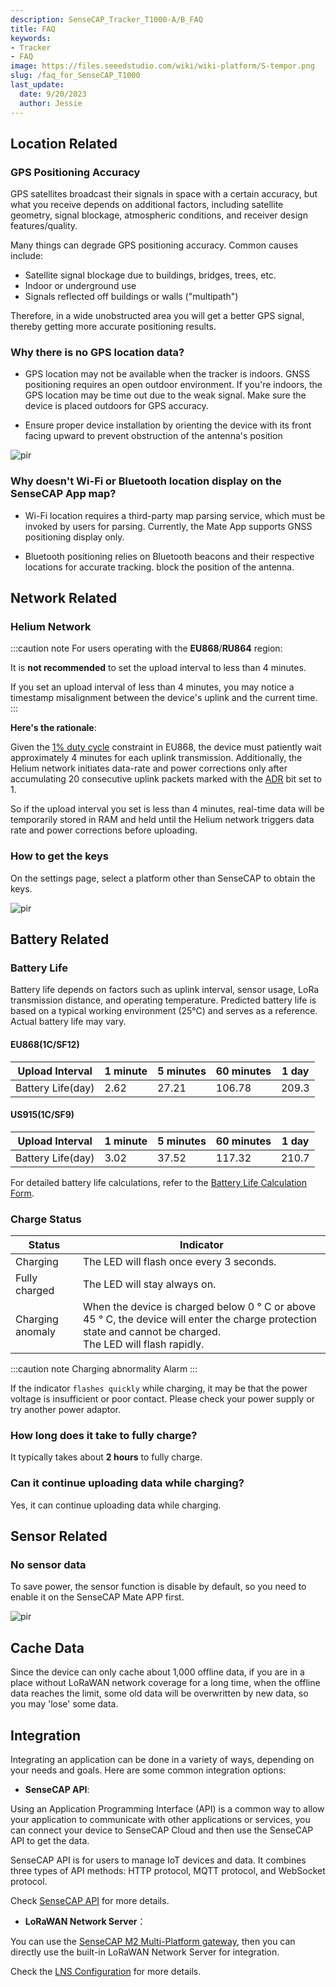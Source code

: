 ```yaml
---
description: SenseCAP_Tracker_T1000-A/B_FAQ
title: FAQ
keywords:
- Tracker
- FAQ
image: https://files.seeedstudio.com/wiki/wiki-platform/S-tempor.png
slug: /faq_for_SenseCAP_T1000
last_update:
  date: 9/20/2023
  author: Jessie
---
```



## Location Related

### GPS Positioning Accuracy

GPS satellites broadcast their signals in space with a certain accuracy, but what you receive depends on additional factors, including satellite geometry, signal blockage, atmospheric conditions, and receiver design features/quality.

Many things can degrade GPS positioning accuracy. Common causes include:

* Satellite signal blockage due to buildings, bridges, trees, etc.
* Indoor or underground use
* Signals reflected off buildings or walls ("multipath")

Therefore, in a wide unobstructed area you will get a better GPS signal, thereby getting more accurate positioning results.

### Why there is no GPS location data?

* GPS location may not be available when the tracker is indoors. GNSS positioning requires an open outdoor environment. If you're indoors, the GPS location may be time out due to the weak signal. Make sure the device is placed outdoors for GPS accuracy.

* Ensure proper device installation by orienting the device with its front facing upward to prevent obstruction of the antenna's position

<p style={{textAlign: 'center'}}><img src="https://files.seeedstudio.com/wiki/SenseCAP/Tracker/install.png" alt="pir" width={700} height="auto" /></p>



### Why doesn't Wi-Fi or Bluetooth location display on the SenseCAP App map?

* Wi-Fi location requires a third-party map parsing service, which must be invoked by users for parsing. Currently, the Mate App supports GNSS positioning display only.

* Bluetooth positioning relies on Bluetooth beacons and their respective locations for accurate tracking.
block the position of the antenna. 




## Network Related

### Helium Network

:::caution note
For users operating with the **EU868**/**RU864** region:

It is **not recommended** to set the upload interval to less than 4 minutes.

If you set an upload interval of less than 4 minutes, you may notice a timestamp misalignment between the device's uplink and the current time.
:::

**Here's the rationale**:

Given the [1% duty cycle](https://www.thethingsnetwork.org/docs/lorawan/duty-cycle/#maximum-duty-cycle) constraint in EU868, the device must patiently wait approximately 4 minutes for each uplink transmission. Additionally, the Helium network initiates data-rate and power corrections only after accumulating 20 consecutive uplink packets marked with the [ADR](https://docs.helium.com/console/profiles/#adr-algorithm) bit set to 1.

So if the upload interval you set is less than 4 minutes, real-time data will be temporarily stored in RAM and held until the Helium network triggers data rate and power corrections before uploading.


### How to get the keys

On the settings page, select a platform other than SenseCAP to obtain the keys.

<p style={{textAlign: 'center'}}><img src="https://files.seeedstudio.com/wiki/SenseCAP/Tracker/keys.png" alt="pir" width={500} height="auto" /></p>


## Battery Related

### Battery Life

Battery life depends on factors such as uplink interval, sensor usage, LoRa transmission distance, and operating temperature. Predicted battery life is based on a typical working environment (25°C) and serves as a reference. Actual battery life may vary.

#### EU868(1C/SF12)


|Upload Interval|1 minute|5 minutes |60 minutes|1 day|
|--|--|--|--|--|
|Battery Life(day)|2.62|27.21|106.78|209.3|

#### US915(1C/SF9)

|Upload Interval|1 minute|5 minutes |60 minutes|1 day|
|--|--|--|--|--|
|Battery Life(day)|3.02|37.52|117.32|210.7|

For detailed battery life calculations, refer to the [Battery Life Calculation Form](https://files.seeedstudio.com/products/SenseCAP/SenseCAP_Tracker/Trcaker_Battery_%20Life_Calculation_T1000_AB.xlsx).



### Charge Status

|Status|Indicator|
|----|----|
|Charging| The LED will flash once every 3 seconds.|
|Fully charged| The LED will stay always on.|
|Charging anomaly|When the device is charged below 0 ° C or above 45 ° C, the device will enter the charge protection state and cannot be charged.<br/>The LED will flash rapidly.|

:::caution note
Charging abnormality Alarm
:::

If the indicator `flashes quickly` while charging, it may be that the power voltage is insufficient or poor contact. Please check your power supply or try another power adaptor.

### How long does it take to fully charge?

It typically takes about **2 hours** to fully charge.

###  Can it continue uploading data while charging?

Yes, it can continue uploading data while charging.


## Sensor Related

### No sensor data

To save power, the sensor function is disable by default, so you need to enable it on the SenseCAP Mate APP first.

<p style={{textAlign: 'center'}}><img src="https://files.seeedstudio.com/wiki/SenseCAP/Tracker/enable-sensor.png" alt="pir" width={500} height="auto" /></p>



## Cache Data

Since the device can only cache about 1,000 offline data, if you are in a place without LoRaWAN network coverage for a long time, when the offline data reaches the limit, some old data will be overwritten by new data, so you may 'lose' some data.





## Integration

Integrating an application can be done in a variety of ways, depending on your needs and goals. Here are some common integration options:

* **SenseCAP API**:

Using an Application Programming Interface (API) is a common way to allow your application to communicate with other applications or services, you can connect your device to SenseCAP Cloud and then use the SenseCAP API to get the data.

SenseCAP API is for users to manage IoT devices and data. It combines three types of API methods: HTTP protocol, MQTT protocol, and WebSocket protocol.

Check [SenseCAP API](https://wiki.seeedstudio.com/Cloud_Chain/SenseCAP_API/SenseCAP_API_Introduction/) for more details.

* **LoRaWAN Network Server**：

You can use the [SenseCAP M2 Multi-Platform gateway](https://www.seeedstudio.com/SenseCAP-Multi-Platform-LoRaWAN-Indoor-Gateway-SX1302-EU868-p-5471.html), then you can directly use the built-in LoRaWAN Network Server for integration. 

Check the [LNS Configuration](https://wiki.seeedstudio.com/SenseCAP_m2_LNS_config) for more details.


